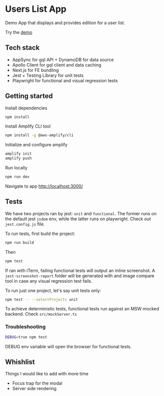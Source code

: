 # Users List App

Demo App that displays and provides edition for a user list.

Try the [demo](https://dev.d2fe8k909cfdzv.amplifyapp.com)

## Tech stack

- AppSync for gql API + DynamoDB for data source
- Apollo Client for gql client and data caching
- Next.js for FE bundling
- Jest + Testing Library for unit tests
- Playwright for functional and visual regression tests

## Getting started

Install dependencies

```bash
npm install
```

Install Amplify CLI tool

```bash
npm install -g @aws-amplify/cli
```

Initialize and configure amplify

```bash
amplify init
amplify push
```

Run locally

```bash
npm run dev
```

Navigate to app <http://localhost:3000/>

## Tests

We have two projects ran by jest: `unit` and `functional`. The former runs on the default jest `jsdom` env, while the latter runs on playwright. Check out `jest.config.js` file.

To run tests, first build the project:

```bash
npm run build
```

Then

```bash
npm test
```

If ran with iTerm, failing functional tests will output an inline screenshot. A `jest-screenshot-report` folder will be generated with and image compare tool in case any visual regression test fails.

To run just one project, let's say unit tests only:

```bash
npm test -- --selectProjects unit
```

To achieve deterministic tests, functional tests run against an MSW mocked backend. Check `src/mockServer.ts`

### Troubleshooting

```bash
DEBUG=true npm test
```

DEBUG env variable will open the browser for functional tests.

## Whishlist

Things I would like to add with more time

- Focus trap for the modal
- Server side rendering
